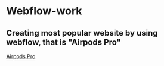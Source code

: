 # Webflow-work

## Creating most popular website by using webflow, that is "Airpods Pro"
<a href = "https://preview.webflow.com/preview/gauravs-ultra-awesome-site-a0f2e7?utm_medium=preview_link&utm_source=dashboard&utm_content=gauravs-ultra-awesome-site-a0f2e7&preview=bf8f1a82c456005b76885aa5474a1b8d&workflow=preview">Airpods Pro </a>
